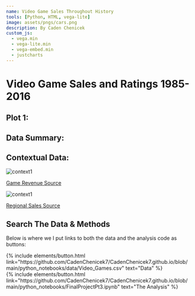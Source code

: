 ```yaml
---
name: Video Game Sales Throughout History
tools: [Python, HTML, vega-lite]
image: assets/pngs/cars.png
description: By Caden Chenicek
custom_js:
  - vega.min
  - vega-lite.min
  - vega-embed.min
  - justcharts
---
```



# Video Game Sales and Ratings 1985-2016

## Plot 1:

<vegachart schema-url="{{ site.baseurl }}/assets/json/video_games.json" style="width: 100%"></vegachart>

## Data Summary:



## Contextual Data:

<img src="{{ site.baseurl }}/assets/pngs/gameRevenue.png" alt="context1" />

[Game Revenue Source](https://www.visualcapitalist.com/50-years-gaming-history-revenue-stream/)

<img src="{{ site.baseurl }}/assets/pngs/regionalSales.png" alt="context1" />

[Regional Sales Source](https://www.stat.cmu.edu/capstoneresearch/spring2020/315files/team20.html)

## Search The Data & Methods

Below is where we I put links to both the data and the analysis code as buttons:

<!-- these are written in a combo of html and liquid --> 

<div class="left">
{% include elements/button.html link="https://github.com/CadenChenicek7/CadenChenicek7.github.io/blob/main/python_notebooks/data/Video_Games.csv" text="Data" %}
</div>

<div class="right">
{% include elements/button.html link="https://github.com/CadenChenicek7/CadenChenicek7.github.io/blob/main/python_notebooks/FinalProjectPt3.ipynb" text="The Analysis" %}
</div>

